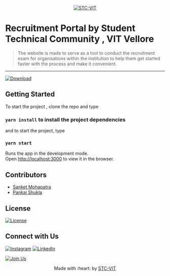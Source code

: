 <p align="center">
    <a href="https://stcvit.in/" target="_blank"><img src="https://github.com/STCVIT/STC-README/blob/master/gitbanner.png" title="STC-VIT" alt="STC-VIT"></a>
</p>
<h1> Recruitment Portal by  Student Technical Community , VIT Vellore </h1>

> <Subtitle>
> The website is made to serve as a tool to conduct the recruitment exam for organisations within the institution to help them get started faster with the process and make it convenient.

--- 
[![Download ](https://img.shields.io/badge/-Get%20the%20link%20to%20the%20Website-brightgreen)](http://easyrecruit.stcvit.in/)
## Getting Started
To start the project , clone the repo and type 

### `yarn install` to install the project dependencies

and to start the project, type

### `yarn start`

Runs the app in the development mode.<br />
Open [http://localhost:3000](http://localhost:3000) to view it in the browser.

## Contributors
* <a href="https://github.com/sanket9918"> Sanket Mohapatra </a>
* <a href="https://github.com/lucifer-Hell"> Pankaj Shukla </a>

## License
[![License](http://img.shields.io/:license-mit-blue.svg?style=flat-square)](http://badges.mit-license.org)

## Connect with Us
[![Instagram](https://img.shields.io/badge/Instagram-E4405F?style=for-the-badge&logo=instagram&logoColor=white)](https://www.instagram.com/mstcvit/)
[![LinkedIn](https://img.shields.io/badge/LinkedIn-0077B5?style=for-the-badge&logo=linkedin&logoColor=white)](https://www.linkedin.com/company/micvitvellore/mycompany/)

[![Join Us](https://img.shields.io/badge/Join%20Us-STC-VIT)](https://stcvit.in/)

<p align="center">
	Made with :heart: by <a href="https://stcvit.in/">STC-VIT</a>
</p>
